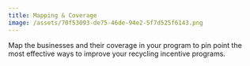 ```yaml
---
title: Mapping & Coverage
image: /assets/70f53093-de75-46de-94e2-5f7d525f6143.png
---
```

Map the businesses and their coverage in your program to pin point the most effective ways to improve your recycling incentive programs.